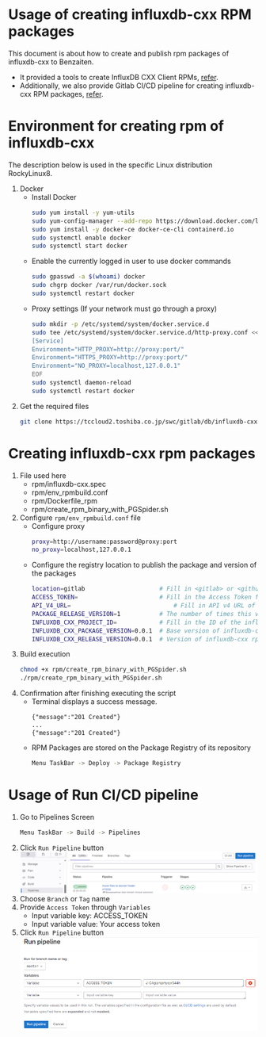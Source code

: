 Usage of creating influxdb-cxx RPM packages
=====================================

This document is about how to create and publish rpm packages of influxdb-cxx to Benzaiten. 
- It provided a tools to create InfluxDB CXX Client RPMs, [refer](#creating-influxdb-cxx-rpm-packages).
- Additionally, we also provide Gitlab CI/CD pipeline for creating influxdb-cxx RPM packages, [refer](#usage-of-run-cicd-pipeline).

Environment for creating rpm of influxdb-cxx
=====================================
The description below is used in the specific Linux distribution RockyLinux8.
1. Docker
	- Install Docker
		```sh
		sudo yum install -y yum-utils
		sudo yum-config-manager --add-repo https://download.docker.com/linux/centos/docker-ce.repo
		sudo yum install -y docker-ce docker-ce-cli containerd.io
		sudo systemctl enable docker
		sudo systemctl start docker
		```
	- Enable the currently logged in user to use docker commands
		```sh
		sudo gpasswd -a $(whoami) docker
		sudo chgrp docker /var/run/docker.sock
		sudo systemctl restart docker
		```
	- Proxy settings (If your network must go through a proxy)
		```sh
		sudo mkdir -p /etc/systemd/system/docker.service.d
		sudo tee /etc/systemd/system/docker.service.d/http-proxy.conf << EOF
		[Service]
		Environment="HTTP_PROXY=http://proxy:port/"
		Environment="HTTPS_PROXY=http://proxy:port/"
		Environment="NO_PROXY=localhost,127.0.0.1"
		EOF
		sudo systemctl daemon-reload
		sudo systemctl restart docker
		```
2. Get the required files  
	```sh
	git clone https://tccloud2.toshiba.co.jp/swc/gitlab/db/influxdb-cxx.git
	```

Creating influxdb-cxx rpm packages
=====================================
1. File used here
	- rpm/influxdb-cxx.spec
	- rpm/env_rpmbuild.conf
	- rpm/Dockerfile_rpm
	- rpm/create_rpm_binary_with_PGSpider.sh
2. Configure `rpm/env_rpmbuild.conf` file
	- Configure proxy
		```sh
		proxy=http://username:password@proxy:port
		no_proxy=localhost,127.0.0.1
		```
	- Configure the registry location to publish the package and version of the packages
		```sh
		location=gitlab 					# Fill in <gitlab> or <github>. In this project, please use <gitlab>
		ACCESS_TOKEN=						# Fill in the Access Token for authentication purposes to publish rpm packages to Package Registry
		API_V4_URL=								# Fill in API v4 URL of this repo. In this project please use <https://tccloud2.toshiba.co.jp/swc/gitlab/api/v4>
		PACKAGE_RELEASE_VERSION=1			# The number of times this version of the influxdb-cxx has been packaged.
		INFLUXDB_CXX_PROJECT_ID=			# Fill in the ID of the influxdb-cxx project.		
		INFLUXDB_CXX_PACKAGE_VERSION=0.0.1	# Base version of influxdb-cxx package registry
		INFLUXDB_CXX_RELEASE_VERSION=0.0.1	# Version of influxdb-cxx rpm package
		```
3. Build execution
	```sh
	chmod +x rpm/create_rpm_binary_with_PGSpider.sh
	./rpm/create_rpm_binary_with_PGSpider.sh
	```
4. Confirmation after finishing executing the script
	- Terminal displays a success message. 
		```
		{"message":"201 Created"}
		...
		{"message":"201 Created"}
		```
	- RPM Packages are stored on the Package Registry of its repository
		```sh
		Menu TaskBar -> Deploy -> Package Registry
		```
Usage of Run CI/CD pipeline
=====================================
1. Go to Pipelines Screen
	```sh
	Menu TaskBar -> Build -> Pipelines
	```
2. Click `Run Pipeline` button  
![Alt text](images/BENZAITEN/pipeline_screen.PNG)
3. Choose `Branch` or `Tag` name
4. Provide `Access Token` through `Variables`
	- Input variable key: ACCESS_TOKEN
	- Input variable value: Your access token
5. Click `Run Pipeline` button  
![Alt text](images/BENZAITEN/run_pipeline.PNG)